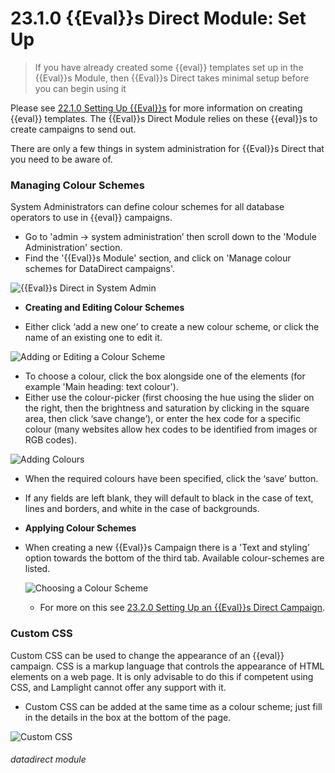 # 23.1.0 {{Eval}}s Direct Module: Set Up

> If you have already created some {{eval}} templates set up in the {{Eval}}s Module, then {{Eval}}s Direct takes minimal setup before you can begin using it



Please see [22.1.0 Setting Up {{Eval}}s](/help/index/p/22.1.0) for more information on creating {{eval}} templates. The {{Eval}}s Direct Module relies on these {{eval}}s to create campaigns to send out.

There are only a few things in system administration for {{Eval}}s Direct that you need to be aware of.

### Managing Colour Schemes

System Administrators can define colour schemes for all database operators to use in {{eval}} campaigns.
- Go to 'admin -> system administration’ then scroll down to the 'Module Administration' section. 
- Find the '{{Eval}}s Module' section, and click on 'Manage colour schemes for DataDirect campaigns'.

![{{Eval}}s Direct in System Admin](23.1.0a.png)

   - **Creating and Editing Colour Schemes**  
   
   - Either click ‘add a new one’ to create a new colour scheme, or click the name of an existing one to edit it.
   
   ![Adding or Editing a Colour Scheme](23.1.0b.png)
   
   - To choose a colour, click the box alongside one of the elements (for example 'Main heading: text colour'). 
   - Either use the colour-picker (first choosing the hue using the slider on the right, then the brightness and saturation by clicking in the square area, then click ‘save change’), or enter the hex code for a specific colour (many websites allow hex codes to be identified from images or RGB codes).
   
   ![Adding Colours](23.1.0c.png)
   
   - When the required colours have been specified, click the ‘save’ button.
   - If any fields are left blank, they will default to black in the case of text, lines and borders, and white in the case of backgrounds.
   
   - **Applying Colour Schemes**  

- When creating a new {{Eval}}s Campaign there is a 'Text and styling’ option towards the bottom of the third tab. Available colour-schemes are listed. 

   ![Choosing a Colour Scheme](23.1.0d.png)

   - For more on this see [23.2.0 Setting Up an {{Eval}}s Direct Campaign](/help/index/p/23.2.0).

### Custom CSS

Custom CSS can be used to change the appearance of an {{eval}} campaign. CSS is a markup language that controls the appearance of HTML elements on a web page. It is only advisable to do this if competent using CSS, and Lamplight cannot offer any support with it. 

- Custom CSS can be added at the same time as a colour scheme; just fill in the details in the box at the bottom of the page.

![Custom CSS](23.1.0e.png)


###### datadirect module





   

